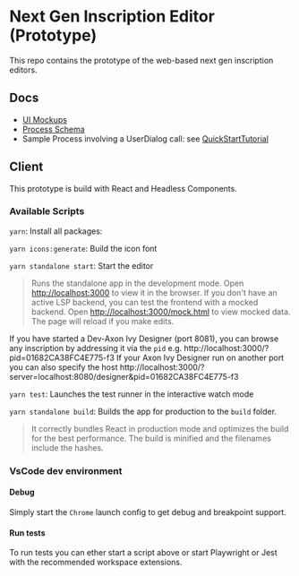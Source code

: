 # Next Gen Inscription Editor (Prototype)

This repo contains the prototype of the web-based next gen inscription editors.

## Docs

- [UI Mockups](doc/ui-mockup/README.md)
- [Process Schema](doc/process-schema/README.md)
- Sample Process involving a UserDialog call: see [QuickStartTutorial](https://github.com/axonivy-market/demo-projects/blob/master/quick-start-tutorial/quick-start-tutorial/processes/MyProcess.p.json)

## Client

This prototype is build with React and Headless Components.

### Available Scripts

`yarn`: Install all packages:

`yarn icons:generate`: Build the icon font

`yarn standalone start`: Start the editor

> Runs the standalone app in the development mode. Open [http://localhost:3000](http://localhost:3000) to view it in the browser.
> If you don't have an active LSP backend, you can test the frontend with a mocked backend. Open [http://localhost:3000/mock.html](http://localhost:3000/mock.html) to view mocked data.
> The page will reload if you make edits.

If you have started a Dev-Axon Ivy Designer (port 8081), you can browse any inscription by addressing it via the `pid` e.g. http://localhost:3000/?pid=01682CA38FC4E775-f3
If your Axon Ivy Designer run on another port you can also specify the host http://localhost:3000/?server=localhost:8080/designer&pid=01682CA38FC4E775-f3

`yarn test`: Launches the test runner in the interactive watch mode

`yarn standalone build`: Builds the app for production to the `build` folder.

> It correctly bundles React in production mode and optimizes the build for the best performance.
> The build is minified and the filenames include the hashes.

### VsCode dev environment

#### Debug

Simply start the `Chrome` launch config to get debug and breakpoint support.

#### Run tests

To run tests you can ether start a script above or start Playwright or Jest with the recommended workspace extensions.
